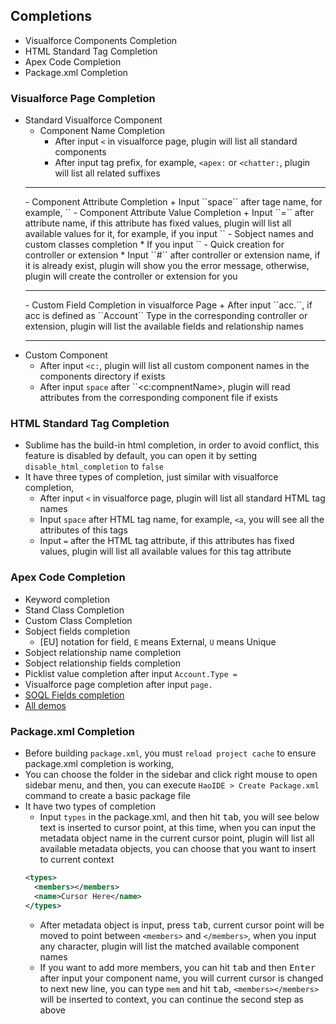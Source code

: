 ## Completions
* Visualforce Components Completion
* HTML Standard Tag Completion
* Apex Code Completion
* Package.xml Completion

### Visualforce Page Completion
  * Standard Visualforce Component
    - Component Name Completion
      + After input ``<`` in visualforce page, plugin will list all standard components
      + After input tag prefix, for example, ``<apex:`` or ``<chatter:``, plugin will list all related suffixes
    <hr />
    - Component Attribute Completion
      + Input ``space`` after tage name, for example, ``<apex:page``, you will see all the related attributes of this component
    <hr />
    - Component Attribute Value Completion
      + Input ``=`` after attribute name, if this attribute has fixed values, plugin will list all available values for it, for example, if you input ``<apex:pageBlock mode=``, plugin will list four available values, ``detail, maindetail, edit, inlineEdit``
    <hr />
    - Sobject names and custom classes completion
      * If you input ``<apex:page standardController=""``, you will see plugin list all available sObjects
      * If you input ``<apex:page extension=""`` or ``<apex:page controller=""``, you will see plugin list all available custom classes
    <hr />
    - Quick creation for controller or extension
      * Input ``#`` after controller or extension name, if it is already exist, plugin will show you the error message, otherwise, plugin will create the controller or extension for you
    <hr />
    - Custom Field Completion in visualforce Page
      + After input ``acc.``, if acc is defined as ``Account`` Type in the corresponding controller or extension, plugin will list the available fields and relationship names
    <hr />
  * Custom Component
    - After input ``<c:``, plugin will list all custom component names in the components directory if exists
    - After input ``space`` after ``<c:compnentName>, plugin will read attributes from the corresponding component file if exists

### HTML Standard Tag Completion
  * Sublime has the build-in html completion, in order to avoid conflict, this feature is disabled by default, you can open it by setting ``disable_html_completion`` to ``false``
  * It have three types of completion, just similar with visualforce completion,
    - After input ``<`` in visualforce page, plugin will list all standard HTML tag names
    - Input ``space`` after HTML tag name, for example, ``<a``, you will see all the attributes of this tags
    - Input ``=`` after the HTML tag attribute, if this attributes has fixed values, plugin will list all available values for this tag attribute

### Apex Code Completion
* Keyword completion
* Stand Class Completion
* Custom Class Completion
* Sobject fields completion
    - [EU] notation for field, ``E`` means External, ``U`` means Unique
* Sobject relationship name completion
* Sobject relationship fields completion
* Picklist value completion after input ``Account.Type =``
* Visualforce page completion after input ``page.``
* [SOQL Fields completion](https://github.com/xjsender/SublimeApexScreenshot/raw/master/BuildSOQL.gif)
* [All demos](https://github.com/xjsender/SublimeApexScreenshot/raw/master/Completions.gif)

### Package.xml Completion
* Before building ``package.xml``, you must ``reload project cache`` to ensure package.xml completion is working,
* You can choose the folder in the sidebar and click right mouse to open sidebar menu, and then, you can execute ``HaoIDE > Create Package.xml`` command to create a basic package file
* It have two types of completion
  - Input ``types`` in the package.xml, and then hit <kbd>tab</kbd>, you will see below text is inserted to cursor point, at this time, when you can input the metadata object name in the current cursor point, plugin will list all available metadata objects, you can choose that you want to insert to current context
  ```xml
  <types>
    <members></members>
    <name>Cursor Here</name>
  </types>
  ```
  - After metadata object is input, press <kbd>tab</kbd>, current cursor point will be moved to point between ``<members>`` and ``</members>``, when you input any character, plugin will list the matched available component names
  - If you want to add more members, you can hit <kbd>tab</kbd> and then <kbd>Enter</kbd> after input your component name, you will current cursor is changed to next new line, you can type ``mem`` and hit <kbd>tab</kbd>, ``<members></members>`` will be inserted to context, you can continue the second step as above
